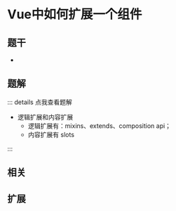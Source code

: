 # Vue中如何扩展一个组件


## 题干

- 



## 题解

::: details 点我查看题解

  - 逻辑扩展和内容扩展
    - 逻辑扩展有：mixins、extends、composition api；
    - 内容扩展有 slots

:::



## 相关



## 扩展
